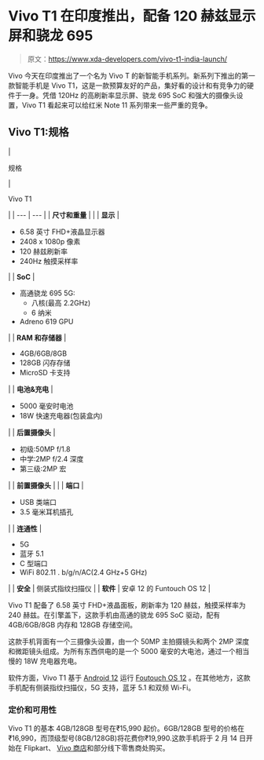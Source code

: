 # Vivo T1 在印度推出，配备 120 赫兹显示屏和骁龙 695

> 原文：<https://www.xda-developers.com/vivo-t1-india-launch/>

Vivo 今天在印度推出了一个名为 Vivo T 的新智能手机系列。新系列下推出的第一款智能手机是 Vivo T1，这是一款预算友好的产品，集好看的设计和有竞争力的硬件于一身。凭借 120Hz 的高刷新率显示屏、骁龙 695 SoC 和强大的摄像头设置，Vivo T1 看起来可以给红米 Note 11 系列带来一些严重的竞争。

## Vivo T1:规格

| 

规格

 | 

Vivo T1

 |
| --- | --- |
| **尺寸和重量** |  |
| **显示** | 

*   6.58 英寸 FHD+液晶显示器
*   2408 x 1080p 像素
*   120 赫兹刷新率
*   240Hz 触摸采样率

 |
| **SoC** | 

*   高通骁龙 695 5G:
    *   八核(最高 2.2GHz)
    *   6 纳米
*   Adreno 619 GPU

 |
| **RAM 和存储器** | 

*   4GB/6GB/8GB
*   128GB 闪存存储
*   MicroSD 卡支持

 |
| **电池&充电** | 

*   5000 毫安时电池
*   18W 快速充电器(包装盒内)

 |
| **后置摄像头** | 

*   初级:50MP f/1.8
*   中学:2MP f/2.4 深度
*   第三级:2MP 宏

 |
| **前置摄像头** |  |
| **端口** | 

*   USB 类端口
*   3.5 毫米耳机插孔

 |
| **连通性** | 

*   5G
*   蓝牙 5.1
*   C 型端口
*   WiFi 802.11 . b/g/n/AC(2.4 GHz+5 GHz)

 |
| **安全** | 侧装式指纹扫描仪 |
| **软件** | 安卓 12 的 Funtouch OS 12 |

Vivo T1 配备了 6.58 英寸 FHD+液晶面板，刷新率为 120 赫兹，触摸采样率为 240 赫兹。在引擎盖下，这款手机由高通的骁龙 695 SoC 驱动，配有 4GB/6GB/8GB 内存和 128GB 存储空间。

这款手机背面有一个三摄像头设置，由一个 50MP 主拍摄镜头和两个 2MP 深度和微距镜头组成。为所有东西供电的是一个 5000 毫安的大电池，通过一个相当慢的 18W 充电器充电。

软件方面，Vivo T1 基于 [Android 12](https://www.xda-developers.com/android-12/) 运行 [Foutouch OS 12](https://www.xda-developers.com/vivo-android-12-beta-funtouch-os-rollout-schedule/) 。在其他地方，这款手机配有侧装指纹扫描仪，5G 支持，蓝牙 5.1 和双频 Wi-Fi。

### 定价和可用性

Vivo T1 的基本 4GB/128GB 型号在₹15,990 起价。6GB/128GB 型号的价格在₹16,990，而顶级型号(8GB/128GB)将花费你₹19,990.这款手机将于 2 月 14 日开始在 Flipkart、 [Vivo 商店](https://www.vivo.com/in/products/t1)和部分线下零售商处购买。